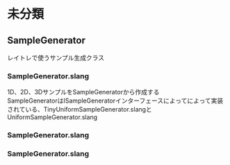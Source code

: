 # 未分類

## SampleGenerator
レイトレで使うサンプル生成クラス  

### SampleGenerator.slang
1D、2D、3DサンプルをSampleGeneratorから作成する  
SampleGeneratorはISampleGeneratorインターフェースによってによって実装されている、TinyUniformSampleGenerator.slangとUniformSampleGenerator.slang

### SampleGenerator.slang

### SampleGenerator.slang
<!--stackedit_data:
eyJoaXN0b3J5IjpbMTUxNTI2OTAyNiw5MTYwMjI3NDcsLTEwNj
UzNjI0NTgsODY2NjkyOTQ2LC00NDQ2OTE3NTBdfQ==
-->